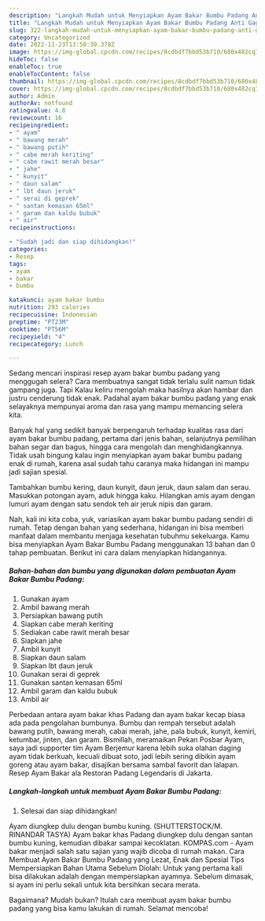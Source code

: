 ```yaml
---
description: "Langkah Mudah untuk Menyiapkan Ayam Bakar Bumbu Padang Anti Gagal"
title: "Langkah Mudah untuk Menyiapkan Ayam Bakar Bumbu Padang Anti Gagal"
slug: 322-langkah-mudah-untuk-menyiapkan-ayam-bakar-bumbu-padang-anti-gagal
category: Uncategorized
date: 2022-11-23T13:50:39.378Z
image: https://img-global.cpcdn.com/recipes/8cdbdf7bbd53b710/680x482cq70/ayam-bakar-bumbu-padang-foto-resep-utama.jpg
hideToc: false
enableToc: true
enableTocContent: false
thumbnail: https://img-global.cpcdn.com/recipes/8cdbdf7bbd53b710/680x482cq70/ayam-bakar-bumbu-padang-foto-resep-utama.jpg
cover: https://img-global.cpcdn.com/recipes/8cdbdf7bbd53b710/680x482cq70/ayam-bakar-bumbu-padang-foto-resep-utama.jpg
author: Admin
authorAv: notfound
ratingvalue: 4.8
reviewcount: 16
recipeingredient:
- " ayam"
- " bawang merah"
- " bawang putih"
- " cabe merah keriting"
- " cabe rawit merah besar"
- " jahe"
- " kunyit"
- " daun salam"
- " lbt daun jeruk"
- " serai di geprek"
- " santan kemasan 65ml"
- " garam dan kaldu bubuk"
- " air"
recipeinstructions:

- "Sudah jadi dan siap dihidangkan!"
categories:
- Resep
tags:
- ayam
- bakar
- bumbu

katakunci: ayam bakar bumbu 
nutrition: 293 calories
recipecuisine: Indonesian
preptime: "PT23M"
cooktime: "PT56M"
recipeyield: "4"
recipecategory: Lunch

---
```



Sedang mencari inspirasi resep ayam bakar bumbu padang yang menggugah selera? Cara membuatnya sangat tidak terlalu sulit namun tidak gampang juga. Tapi Kalau keliru mengolah maka hasilnya akan hambar dan justru cenderung tidak enak. Padahal ayam bakar bumbu padang yang enak selayaknya mempunyai aroma dan rasa yang mampu memancing selera kita.


Banyak hal yang sedikit banyak berpengaruh terhadap kualitas rasa dari ayam bakar bumbu padang, pertama dari jenis bahan, selanjutnya pemilihan bahan segar dan bagus, hingga cara mengolah dan menghidangkannya. Tidak usah bingung kalau ingin menyiapkan ayam bakar bumbu padang enak di rumah, karena asal sudah tahu caranya maka hidangan ini mampu jadi sajian spesial.

Tambahkan bumbu kering, daun kunyit, daun jeruk, daun salam dan serau. Masukkan potongan ayam, aduk hingga kaku. Hilangkan amis ayam dengan lumuri ayam dengan satu sendok teh air jeruk nipis dan garam.


Nah, kali ini kita coba, yuk, variasikan ayam bakar bumbu padang sendiri di rumah. Tetap dengan bahan yang sederhana, hidangan ini bisa memberi manfaat dalam membantu menjaga kesehatan tubuhmu sekeluarga. Kamu bisa menyiapkan Ayam Bakar Bumbu Padang menggunakan 13 bahan dan 0 tahap pembuatan. Berikut ini cara dalam menyiapkan hidangannya.

<!--inarticleads1-->

##### Bahan-bahan dan bumbu yang digunakan dalam pembuatan Ayam Bakar Bumbu Padang:

1. Gunakan  ayam
1. Ambil  bawang merah
1. Persiapkan  bawang putih
1. Siapkan  cabe merah keriting
1. Sediakan  cabe rawit merah besar
1. Siapkan  jahe
1. Ambil  kunyit
1. Siapkan  daun salam
1. Siapkan  lbt daun jeruk
1. Gunakan  serai di geprek
1. Gunakan  santan kemasan 65ml
1. Ambil  garam dan kaldu bubuk
1. Ambil  air


Perbedaan antara ayam bakar khas Padang dan ayam bakar kecap biasa ada pada pengolahan bumbunya. Bumbu dan rempah tersebut adalah bawang putih, bawang merah, cabai merah, jahe, pala bubuk, kunyit, kemiri, ketumbar, jinten, dan garam. Bismillah, meramaikan Pekan Posbar Ayam, saya jadi supporter tim Ayam Berjemur karena lebih suka olahan daging ayam tidak berkuah, kecuali dibuat soto, jadi lebih sering dibikin ayam goreng atau ayam bakar, disajikan bersama sambal favorit dan lalapan. Resep Ayam Bakar ala Restoran Padang Legendaris di Jakarta. 

<!--inarticleads2-->

##### Langkah-langkah untuk membuat Ayam Bakar Bumbu Padang:


1. Selesai dan siap dihidangkan!

Ayam diungkep dulu dengan bumbu kuning. (SHUTTERSTOCK/M. RINANDAR TASYA) Ayam bakar khas Padang diungkep dulu dengan santan bumbu kuning, kemudian dibakar sampai kecoklatan. KOMPAS.com - Ayam bakar menjadi salah satu sajian yang wajib dicoba di rumah makan. Cara Membuat Ayam Bakar Bumbu Padang yang Lezat, Enak dan Spesial Tips Mempersiapkan Bahan Utama Sebelum Diolah: Untuk yang pertama kali bisa dilakukan adalah dengan mempersiapkan ayamnya. Sebelum dimasak, si ayam ini perlu sekali untuk kita bersihkan secara merata. 

Bagaimana? Mudah bukan? Itulah cara membuat ayam bakar bumbu padang yang bisa kamu lakukan di rumah. Selamat mencoba!
